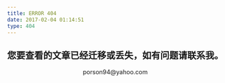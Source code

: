 ```yaml
---
title: ERROR 404
date: 2017-02-04 01:14:51
type: 404
---
```

<center>
<h2>您要查看的文章已经迁移或丢失，如有问题请联系我。</h2>
porson94@yahoo.com
</center>
